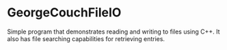 # GeorgeCouchFileIO
Simple program that demonstrates reading and writing to files using C++. It also has file searching capabilities for retrieving entries.

